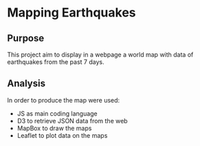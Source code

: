 # Mapping Earthquakes
## Purpose
This project aim to display in a webpage a world map with data of earthquakes from the past 7 days.
## Analysis
In order to produce the map were used:
- JS as main coding language
- D3 to retrieve JSON data from the web
- MapBox to draw the maps
- Leaflet to plot data on the maps
